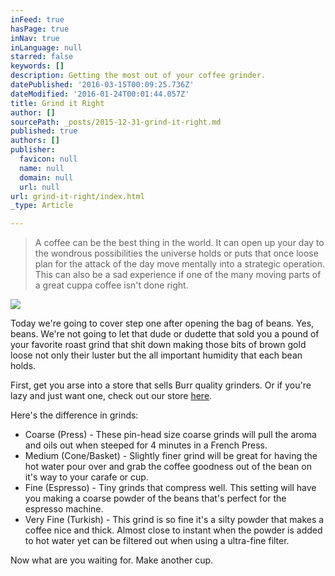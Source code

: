 ```yaml
---
inFeed: true
hasPage: true
inNav: true
inLanguage: null
starred: false
keywords: []
description: Getting the most out of your coffee grinder.
datePublished: '2016-03-15T00:09:25.736Z'
dateModified: '2016-01-24T00:01:44.057Z'
title: Grind it Right
author: []
sourcePath: _posts/2015-12-31-grind-it-right.md
published: true
authors: []
publisher:
  favicon: null
  name: null
  domain: null
  url: null
url: grind-it-right/index.html
_type: Article

---
```

> A coffee can be the best thing in the world. It can open up your day to the wondrous possibilities the universe holds or puts that once loose plan for the attack of the day move mentally into a strategic operation. This can also be a sad experience if one of the many moving parts of a great cuppa coffee isn't done right.

![](https://imgflo.herokuapp.com/graph/vahj1ThiexotieMo/2da417be81a1ef35e0e61d681831a7eb/passthrough.jpg?height=600&input=https%3A%2F%2Fthe-grid-user-content.s3-us-west-2.amazonaws.com%2Fad9be998-4260-467b-9d9e-1b4f6f81182d.jpg)

Today we're going to cover step one after opening the bag of beans. Yes, beans. We're not going to let that dude or dudette that sold you a pound of your favorite roast grind that shit down making those bits of brown gold loose not only their luster but the all important humidity that each bean holds. 

First, get you arse into a store that sells Burr quality grinders. Or if you're lazy and just want one, check out our store [here][0]. 

Here's the difference in grinds:

* Coarse (Press) - These pin-head size coarse grinds will pull the aroma and oils out when steeped for 4 minutes in a French Press.
* Medium (Cone/Basket) - Slightly finer grind will be great for having the hot water pour over and grab the coffee goodness out of the bean on it's way to your carafe or cup. 
* Fine (Espresso) - Tiny grinds that compress well. This setting will have you making a coarse powder of the beans that's perfect for the espresso machine. 
* Very Fine (Turkish) - This grind is so fine it's a silty powder that makes a coffee nice and thick. Almost close to instant when the powder is added to hot water yet can be filtered out when using a ultra-fine filter. 

Now what are you waiting for. Make another cup. 

[0]: http://amzn.to/1R0aYC4